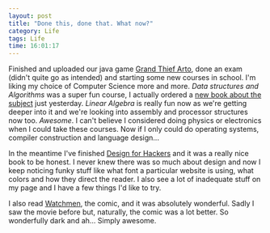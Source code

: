 ```yaml
---
layout: post
title: "Done this, done that. What now?"
category: Life
tags: Life
time: 16:01:17
---
```

Finished and uploaded our java game [Grand Thief Arto](/blog/2011/10/19/grand_thief_arto/), done an exam (didn't quite go as intended) and starting some new courses in school. I'm liking my choice of Computer Science more and more. *Data structures and Algorithms* was a super fun course, I actually ordered a [new book about the subject](http://highered.mcgraw-hill.com/sites/0070131511/) just yesterday. *Linear Algebra* is really fun now as we're getting deeper into it and we're looking into assembly and processor structures now too. *Awesome*. I can't believe I considered doing physics or electronics when I could take these courses. Now if I only could do operating systems, compiler construction and language design...

In the meantime I've finished [Design for Hackers](/blog/2011/09/16/design_for_hackers) and it was a really nice book to be honest. I never knew there was so much about design and now I keep noticing funky stuff like what font a particular website is using, what colors and how they direct the reader. I also see a lot of inadequate stuff on my page and I have a few things I'd like to try.

I also read [Watchmen](http://en.wikipedia.org/wiki/Watchmen), the comic, and it was absolutely wonderful. Sadly I saw the movie before but, naturally, the comic was a lot better. So wonderfully dark and ah... Simply awesome.

